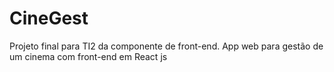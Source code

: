 # CineGest

Projeto final para TI2 da componente de front-end. App web para gestão de um cinema com front-end em React js
